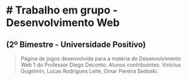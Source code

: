 # # Trabalho em grupo - Desenvolvimento Web
## (2º Bimestre - Universidade Positivo) 

> Página de jogos desenvolvida para a matéria de Desenvolvimento Web 1 do Professor Diego Deconto. Alunos contribuintes: Vinícius Gugelmin, Lucas Rodrigues Leite, Omar Pereira Sedoski.

